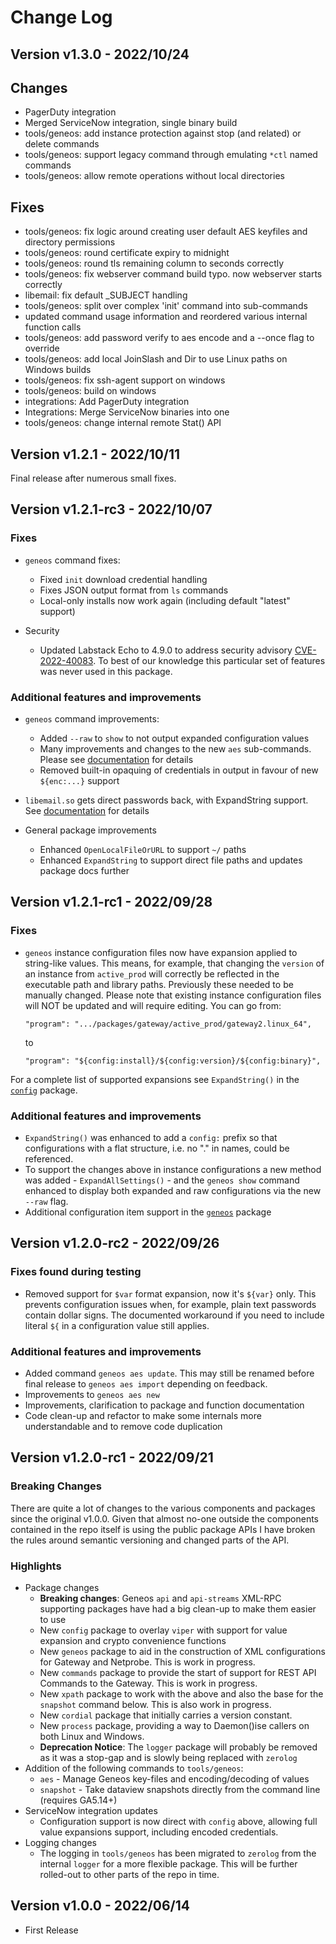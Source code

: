 # Change Log

## Version v1.3.0 - 2022/10/24

## Changes

* PagerDuty integration
* Merged ServiceNow integration, single binary build
* tools/geneos: add instance protection against stop (and related) or delete commands
* tools/geneos: support legacy command through emulating `*ctl` named commands
* tools/geneos: allow remote operations without local directories

## Fixes

* tools/geneos: fix logic around creating user default AES keyfiles and directory permissions
* tools/geneos: round certificate expiry to midnight
* tools/geneos: round tls remaining column to seconds correctly
* tools/geneos: fix webserver command build typo. now webserver starts correctly
* libemail: fix default _SUBJECT handling
* tools/geneos: split over complex 'init' command into sub-commands
* updated command usage information and reordered various internal function calls
* tools/geneos: add password verify to aes encode and a --once flag to override
* tools/geneos: add local JoinSlash and Dir to use Linux paths on Windows builds
* tools/geneos: fix ssh-agent support on windows
* tools/geneos: build on windows
* integrations: Add PagerDuty integration
* Integrations: Merge ServiceNow binaries into one
* tools/geneos: change internal remote Stat() API

## Version v1.2.1 - 2022/10/11

Final release after numerous small fixes.

## Version v1.2.1-rc3 - 2022/10/07

### Fixes

* `geneos` command fixes:
  * Fixed `init` download credential handling
  * Fixes JSON output format from `ls` commands
  * Local-only installs now work again (including default "latest" support)

* Security
  * Updated Labstack Echo to 4.9.0 to address security advisory [CVE-2022-40083](https://nvd.nist.gov/vuln/detail/CVE-2022-40083). To best of our knowledge this particular set of features was never used in this package.

### Additional features and improvements

* `geneos` command improvements:
  * Added `--raw` to `show` to not output expanded configuration values
  * Many improvements and changes to the new `aes` sub-commands. Please see [documentation](tools/geneos/README.md) for details
  * Removed built-in opaquing of credentials in output in favour of new `${enc:...}` support

* `libemail.so` gets direct passwords back, with ExpandString support. See [documentation](libraries/libemail/README.md) for details

* General package improvements
  * Enhanced `OpenLocalFileOrURL` to support `~/` paths
  * Enhanced `ExpandString` to support direct file paths and updates package docs further

## Version v1.2.1-rc1 - 2022/09/28

### Fixes

* `geneos` instance configuration files now have expansion applied to string-like values. This means, for example, that changing the `version` of an instance from `active_prod` will correctly be reflected in the executable path and library paths. Previously these needed to be manually changed. Please note that existing instance configuration files will NOT be updated and will require editing. You can go from:

      "program": ".../packages/gateway/active_prod/gateway2.linux_64",

  to

      "program": "${config:install}/${config:version}/${config:binary}",

For a complete list of supported expansions see `ExpandString()` in the [`config`](../../pkg/config) package.

### Additional features and improvements

* `ExpandString()` was enhanced to add a `config:` prefix so that configurations with a flat structure, i.e. no "." in names, could be referenced.
* To support the changes above in instance configurations a new method was added - `ExpandAllSettings()` - and the `geneos show` command enhanced to display both expanded and raw configurations via the new `--raw` flag.
* Additional configuration item support in the [`geneos`](../../pkg/geneos) package

## Version v1.2.0-rc2 - 2022/09/26

### Fixes found during testing

* Removed support for `$var` format expansion, now it's `${var}` only. This prevents configuration issues when, for example, plain text passwords contain dollar signs. The documented workaround if you need to include literal `${` in a configuration value still applies.

### Additional features and improvements

* Added command `geneos aes update`. This may still be renamed before final release to `geneos aes import` depending on feedback.
* Improvements to `geneos aes new`
* Improvements, clarification to package and function documentation
* Code clean-up and refactor to make some internals more understandable and to remove code duplication

## Version v1.2.0-rc1 - 2022/09/21

### Breaking Changes

There are quite a lot of changes to the various components and packages since the original v1.0.0. Given that almost no-one outside the components contained in the repo itself is using the public package APIs I have broken the rules around semantic versioning and changed parts of the API.

### Highlights

* Package changes
  * **Breaking changes**: Geneos `api` and `api-streams` XML-RPC supporting packages have had a big clean-up to make them easier to use
  * New `config` package to overlay `viper` with support for value expansion and crypto convenience functions
  * New `geneos` package to aid in the construction of XML configurations for Gateway and Netprobe. This is work in progress.
  * New `commands` package to provide the start of support for REST API Commands to the Gateway. This is work in progress.
  * New `xpath` package to work with the above and also the base for the `snapshot` command below. This is also work in progress.
  * New `cordial` package that initially carries a version constant.
  * New `process` package, providing a way to Daemon()ise callers on both Linux and Windows.
  * **Deprecation Notice**: The `logger` package will probably be removed as it was a stop-gap and is slowly being replaced with `zerolog`
* Addition of the following commands to `tools/geneos`:
  * `aes` - Manage Geneos key-files and encoding/decoding of values
  * `snapshot` - Take dataview snapshots directly from the command line (requires GA5.14+)
* ServiceNow integration updates
  * Configuration support is now direct with `config` above, allowing full value expansions support, including encoded credentials.
* Logging changes
  * The logging in `tools/geneos` has been migrated to `zerolog` from the internal `logger` for a more flexible package. This will be further rolled-out to other parts of the repo in time.

## Version v1.0.0 - 2022/06/14

* First Release
